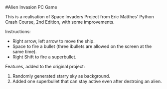 #Alien Invasion PC Game

This is a realisation of Space Invaders Project from Eric Matthes' Python Crash Course, 2nd Edition, with some improvements.

Instructions:

- Right arrow, left arrow to move the ship.
- Space to fire a bullet (three ibullets are allowed on the screen at the same time).
- Right Shift to fire a superbullet.


Features, added to the original project:

1. Randomly generated starry sky as background.
2. Added one superbullet that can stay active even after destroing an alien.

